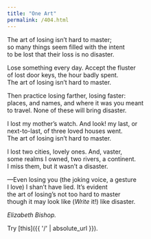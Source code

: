 ```yaml
---
title: "One Art"
permalink: /404.html
---
```


The art of losing isn’t hard to master;  
so many things seem filled with the intent  
to be lost that their loss is no disaster.  

Lose something every day. Accept the fluster  
of lost door keys, the hour badly spent.  
The art of losing isn’t hard to master.  

Then practice losing farther, losing faster:  
places, and names, and where it was you meant  
to travel. None of these will bring disaster.  

I lost my mother’s watch. And look! my last, or  
next-to-last, of three loved houses went.  
The art of losing isn’t hard to master.  

I lost two cities, lovely ones. And, vaster,  
some realms I owned, two rivers, a continent.  
I miss them, but it wasn’t a disaster.  

—Even losing you (the joking voice, a gesture  
I love) I shan’t have lied. It’s evident  
the art of losing’s not too hard to master  
though it may look like (*Write* it!) like disaster.  

<cite>Elizabeth Bishop.</cite>

Try [this]({{ '/' | absolute_url }}).
